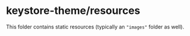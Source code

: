 # keystore-theme/resources

This folder contains static resources (typically an `"images"` folder as well).
